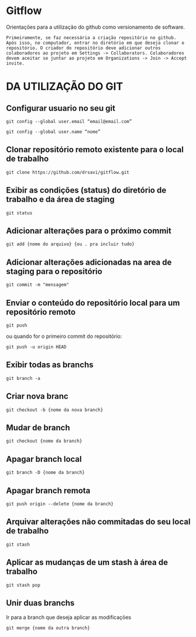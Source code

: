 # Gitflow

Orientações para a utilização do github como versionamento de software.

`
Primeiramente, se faz necessária a criação repositório no github. 
Após isso, no computador, entrar no diretório em que deseja clonar o repositório.
O criador do repositório deve adicionar outros colaboradores ao projeto em Settings -> Collaborators.
Colaboradores devem aceitar se juntar ao projeto em Organizations -> Join -> Accept invite.
`

# DA UTILIZAÇÃO DO GIT

## Configurar usuario no seu git
```
git config --global user.email “email@email.com”
```

```
git config --global user.name “nome”
```

## Clonar repositório remoto existente para o local de trabalho
```
git clone https://github.com/drsavi/gitflow.git
```

## Exibir as condições (status) do diretório de trabalho e da área de staging
```
git status
```

## Adicionar alterações para o próximo commit
```
git add {nome do arquivo} {ou . pra incluir tudo}
```

## Adicionar alterações adicionadas na area de staging para o repositório
```
git commit -m "mensagem"
```

## Enviar o conteúdo do repositório local para um repositório remoto
```
git push
```
ou quando for o primeiro commit do repositório:

```
git push -u origin HEAD
```

## Exibir todas as branchs 
```
git branch -a
```

## Criar nova branc
```
git checkout -b {nome da nova branch}
```

## Mudar de branch
```
git checkout {nome da branch}
```

## Apagar branch local
```
git branch -D {nome da branch}
```

## Apagar branch remota
```
git push origin --delete {nome da branch}
```

## Arquivar alterações não commitadas do seu local de trabalho
```
git stash
```

## Aplicar as mudanças de um stash à área de trabalho 
```
git stash pop
```

## Unir duas branchs 
Ir para a branch que deseja aplicar as modificações
```
git merge {nome da outra branch}
```



